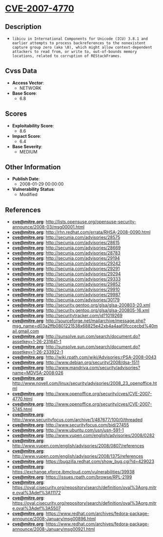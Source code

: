 
# [CVE-2007-4770](https://cve.mitre.org/cgi-bin/cvename.cgi?name=CVE-2007-4770)

## Description

- `libicu in International Components for Unicode (ICU) 3.8.1 and earlier attempts to process backreferences to the nonexistent capture group zero (aka \0), which might allow context-dependent attackers to read from, or write to, out-of-bounds memory locations, related to corruption of REStackFrames.`

## Cvss Data

- **Access Vector**:
  - NETWORK
- **Base Score**:
  - 6.8

## Scores

- **Exploitability Score**:
  - 8.6
- **Impact Score**:
  - 6.4
- **Base Severity**:
  - MEDIUM

## Other Information

- **Publish Date**:
  - 2008-01-29 00:00:00
- **Vulnerability Status**:
  - Modified

## References

- **cve@mitre.org**: http://lists.opensuse.org/opensuse-security-announce/2008-03/msg00001.html
- **cve@mitre.org**: http://rhn.redhat.com/errata/RHSA-2008-0090.html
- **cve@mitre.org**: http://secunia.com/advisories/28575
- **cve@mitre.org**: http://secunia.com/advisories/28615
- **cve@mitre.org**: http://secunia.com/advisories/28669
- **cve@mitre.org**: http://secunia.com/advisories/28783
- **cve@mitre.org**: http://secunia.com/advisories/29194
- **cve@mitre.org**: http://secunia.com/advisories/29242
- **cve@mitre.org**: http://secunia.com/advisories/29291
- **cve@mitre.org**: http://secunia.com/advisories/29294
- **cve@mitre.org**: http://secunia.com/advisories/29333
- **cve@mitre.org**: http://secunia.com/advisories/29852
- **cve@mitre.org**: http://secunia.com/advisories/29910
- **cve@mitre.org**: http://secunia.com/advisories/29987
- **cve@mitre.org**: http://secunia.com/advisories/30179
- **cve@mitre.org**: http://security.gentoo.org/glsa/glsa-200803-20.xml
- **cve@mitre.org**: http://security.gentoo.org/glsa/glsa-200805-16.xml
- **cve@mitre.org**: http://securitytracker.com/id?1019269
- **cve@mitre.org**: http://sourceforge.net/mailarchive/message.php?msg_name=d03a2ffb0801221538x68825e42xb4a4aaf0fcccecbd%40mail.gmail.com
- **cve@mitre.org**: http://sunsolve.sun.com/search/document.do?assetkey=1-26-231641-1
- **cve@mitre.org**: http://sunsolve.sun.com/search/document.do?assetkey=1-26-233922-1
- **cve@mitre.org**: http://wiki.rpath.com/wiki/Advisories:rPSA-2008-0043
- **cve@mitre.org**: http://www.debian.org/security/2008/dsa-1511
- **cve@mitre.org**: http://www.mandriva.com/security/advisories?name=MDVSA-2008:026
- **cve@mitre.org**: http://www.novell.com/linux/security/advisories/2008_23_openoffice.html
- **cve@mitre.org**: http://www.openoffice.org/security/cves/CVE-2007-4770.html
- **cve@mitre.org**: http://www.openoffice.org/security/cves/CVE-2007-5745.html
- **cve@mitre.org**: http://www.securityfocus.com/archive/1/487677/100/0/threaded
- **cve@mitre.org**: http://www.securityfocus.com/bid/27455
- **cve@mitre.org**: http://www.ubuntu.com/usn/usn-591-1
- **cve@mitre.org**: http://www.vupen.com/english/advisories/2008/0282
- **cve@mitre.org**: http://www.vupen.com/english/advisories/2008/0807/references
- **cve@mitre.org**: http://www.vupen.com/english/advisories/2008/1375/references
- **cve@mitre.org**: https://bugzilla.redhat.com/show_bug.cgi?id=429023
- **cve@mitre.org**: https://exchange.xforce.ibmcloud.com/vulnerabilities/39938
- **cve@mitre.org**: https://issues.rpath.com/browse/RPL-2199
- **cve@mitre.org**: https://oval.cisecurity.org/repository/search/definition/oval%3Aorg.mitre.oval%3Adef%3A11172
- **cve@mitre.org**: https://oval.cisecurity.org/repository/search/definition/oval%3Aorg.mitre.oval%3Adef%3A5507
- **cve@mitre.org**: https://www.redhat.com/archives/fedora-package-announce/2008-January/msg00896.html
- **cve@mitre.org**: https://www.redhat.com/archives/fedora-package-announce/2008-January/msg00921.html
